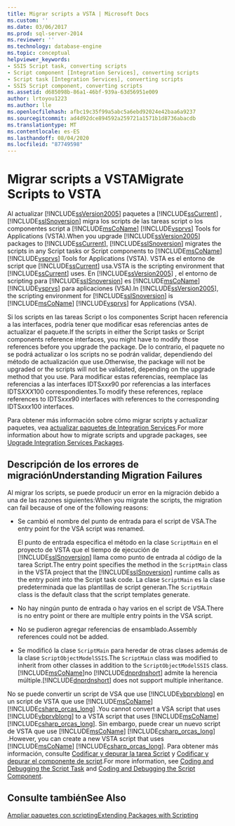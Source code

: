 ```yaml
---
title: Migrar scripts a VSTA | Microsoft Docs
ms.custom: ''
ms.date: 03/06/2017
ms.prod: sql-server-2014
ms.reviewer: ''
ms.technology: database-engine
ms.topic: conceptual
helpviewer_keywords:
- SSIS Script task, converting scripts
- Script component [Integration Services], converting scripts
- Script task [Integration Services], converting scripts
- SSIS Script component, converting scripts
ms.assetid: d685098b-86a1-46bf-939a-63d56951e009
author: lrtoyou1223
ms.author: lle
ms.openlocfilehash: afbc19c35f99a5abc5a6ebd92024e42baa6a9237
ms.sourcegitcommit: ad4d92dce894592a259721a1571b1d8736abacdb
ms.translationtype: MT
ms.contentlocale: es-ES
ms.lasthandoff: 08/04/2020
ms.locfileid: "87749598"
---
```

# <a name="migrate-scripts-to-vsta"></a><span data-ttu-id="228f0-102">Migrar scripts a VSTA</span><span class="sxs-lookup"><span data-stu-id="228f0-102">Migrate Scripts to VSTA</span></span>
  <span data-ttu-id="228f0-103">Al actualizar [!INCLUDE[ssVersion2005](../../includes/ssversion2005-md.md)] paquetes a [!INCLUDE[ssCurrent](../../includes/sscurrent-md.md)] , [!INCLUDE[ssISnoversion](../../includes/ssisnoversion-md.md)] migra los scripts de las tareas script o los componentes script a [!INCLUDE[msCoName](../../includes/msconame-md.md)] [!INCLUDE[vsprvs](../../includes/vsprvs-md.md)] Tools for Applications (VSTA).</span><span class="sxs-lookup"><span data-stu-id="228f0-103">When you upgrade [!INCLUDE[ssVersion2005](../../includes/ssversion2005-md.md)] packages to [!INCLUDE[ssCurrent](../../includes/sscurrent-md.md)], [!INCLUDE[ssISnoversion](../../includes/ssisnoversion-md.md)] migrates the scripts in any Script tasks or Script components to [!INCLUDE[msCoName](../../includes/msconame-md.md)] [!INCLUDE[vsprvs](../../includes/vsprvs-md.md)] Tools for Applications (VSTA).</span></span> <span data-ttu-id="228f0-104">VSTA es el entorno de script que [!INCLUDE[ssCurrent](../../includes/sscurrent-md.md)] usa.</span><span class="sxs-lookup"><span data-stu-id="228f0-104">VSTA is the scripting environment that [!INCLUDE[ssCurrent](../../includes/sscurrent-md.md)] uses.</span></span> <span data-ttu-id="228f0-105">En [!INCLUDE[ssVersion2005](../../includes/ssversion2005-md.md)] , el entorno de scripting para [!INCLUDE[ssISnoversion](../../includes/ssisnoversion-md.md)] es [!INCLUDE[msCoName](../../includes/msconame-md.md)] [!INCLUDE[vsprvs](../../includes/vsprvs-md.md)] para aplicaciones (VSA).</span><span class="sxs-lookup"><span data-stu-id="228f0-105">In [!INCLUDE[ssVersion2005](../../includes/ssversion2005-md.md)], the scripting environment for [!INCLUDE[ssISnoversion](../../includes/ssisnoversion-md.md)] is [!INCLUDE[msCoName](../../includes/msconame-md.md)] [!INCLUDE[vsprvs](../../includes/vsprvs-md.md)] for Applications (VSA).</span></span>  
  
 <span data-ttu-id="228f0-106">Si los scripts en las tareas Script o los componentes Script hacen referencia a las interfaces, podría tener que modificar esas referencias antes de actualizar el paquete.</span><span class="sxs-lookup"><span data-stu-id="228f0-106">If the scripts in either the Script tasks or Script components reference interfaces, you might have to modify those references before you upgrade the package.</span></span> <span data-ttu-id="228f0-107">De lo contrario, el paquete no se podrá actualizar o los scripts no se podrán validar, dependiendo del método de actualización que use.</span><span class="sxs-lookup"><span data-stu-id="228f0-107">Otherwise, the package will not be upgraded or the scripts will not be validated, depending on the upgrade method that you use.</span></span> <span data-ttu-id="228f0-108">Para modificar estas referencias, reemplace las referencias a las interfaces IDTS*xxx*90 por referencias a las interfaces IDTS*XXX*100 correspondientes.</span><span class="sxs-lookup"><span data-stu-id="228f0-108">To modify these references, replace references to IDTS*xxx*90 interfaces with references to the corresponding IDTS*xxx*100 interfaces.</span></span>  
  
 <span data-ttu-id="228f0-109">Para obtener más información sobre cómo migrar scripts y actualizar paquetes, vea [actualizar paquetes de Integration Services](../../integration-services/install-windows/upgrade-integration-services-packages.md).</span><span class="sxs-lookup"><span data-stu-id="228f0-109">For more information about how to migrate scripts and upgrade packages, see [Upgrade Integration Services Packages](../../integration-services/install-windows/upgrade-integration-services-packages.md).</span></span>  
  
## <a name="understanding-migration-failures"></a><span data-ttu-id="228f0-110">Descripción de los errores de migración</span><span class="sxs-lookup"><span data-stu-id="228f0-110">Understanding Migration Failures</span></span>  
 <span data-ttu-id="228f0-111">Al migrar los scripts, se puede producir un error en la migración debido a una de las razones siguientes:</span><span class="sxs-lookup"><span data-stu-id="228f0-111">When you migrate the scripts, the migration can fail because of one of the following reasons:</span></span>  
  
-   <span data-ttu-id="228f0-112">Se cambió el nombre del punto de entrada para el script de VSA.</span><span class="sxs-lookup"><span data-stu-id="228f0-112">The entry point for the VSA script was renamed.</span></span>  
  
     <span data-ttu-id="228f0-113">El punto de entrada especifica el método en la clase `ScriptMain` en el proyecto de VSTA que el tiempo de ejecución de [!INCLUDE[ssISnoversion](../../includes/ssisnoversion-md.md)] llama como punto de entrada al código de la tarea Script.</span><span class="sxs-lookup"><span data-stu-id="228f0-113">The entry point specifies the method in the `ScriptMain` class in the VSTA project that the [!INCLUDE[ssISnoversion](../../includes/ssisnoversion-md.md)] runtime calls as the entry point into the Script task code.</span></span> <span data-ttu-id="228f0-114">La clase `ScriptMain` es la clase predeterminada que las plantillas de script generan.</span><span class="sxs-lookup"><span data-stu-id="228f0-114">The `ScriptMain` class is the default class that the script templates generate.</span></span>  
  
-   <span data-ttu-id="228f0-115">No hay ningún punto de entrada o hay varios en el script de VSA.</span><span class="sxs-lookup"><span data-stu-id="228f0-115">There is no entry point or there are multiple entry points in the VSA script.</span></span>  
  
-   <span data-ttu-id="228f0-116">No se pudieron agregar referencias de ensamblado.</span><span class="sxs-lookup"><span data-stu-id="228f0-116">Assembly references could not be added.</span></span>  
  
-   <span data-ttu-id="228f0-117">Se modificó la clase `ScriptMain` para heredar de otras clases además de la clase `ScriptObjectModelSSIS`.</span><span class="sxs-lookup"><span data-stu-id="228f0-117">The `ScriptMain` class was modified to inherit from other classes in addition to the `ScriptObjectModelSSIS` class.</span></span> [!INCLUDE[msCoName](../../includes/msconame-md.md)]<span data-ttu-id="228f0-118">no [!INCLUDE[dnprdnshort](../../includes/dnprdnshort-md.md)] admite la herencia múltiple.</span><span class="sxs-lookup"><span data-stu-id="228f0-118">[!INCLUDE[dnprdnshort](../../includes/dnprdnshort-md.md)] does not support multiple inheritance.</span></span>  
  
 <span data-ttu-id="228f0-119">No se puede convertir un script de VSA que use [!INCLUDE[vbprvblong](../../includes/vbprvblong-md.md)] en un script de VSTA que use [!INCLUDE[msCoName](../../includes/msconame-md.md)] [!INCLUDE[csharp_orcas_long](../../includes/csharp-orcas-long-md.md)] .</span><span class="sxs-lookup"><span data-stu-id="228f0-119">You cannot convert a VSA script that uses [!INCLUDE[vbprvblong](../../includes/vbprvblong-md.md)] to a VSTA script that uses [!INCLUDE[msCoName](../../includes/msconame-md.md)] [!INCLUDE[csharp_orcas_long](../../includes/csharp-orcas-long-md.md)].</span></span> <span data-ttu-id="228f0-120">Sin embargo, puede crear un nuevo script de VSTA que use [!INCLUDE[msCoName](../../includes/msconame-md.md)] [!INCLUDE[csharp_orcas_long](../../includes/csharp-orcas-long-md.md)] .</span><span class="sxs-lookup"><span data-stu-id="228f0-120">However, you can create a new VSTA script that uses [!INCLUDE[msCoName](../../includes/msconame-md.md)] [!INCLUDE[csharp_orcas_long](../../includes/csharp-orcas-long-md.md)].</span></span> <span data-ttu-id="228f0-121">Para obtener más información, consulte [Codificar y depurar la tarea Script](../../integration-services/control-flow/script-task.md) y [Codificar y depurar el componente de script](../../integration-services/data-flow/transformations/script-component.md).</span><span class="sxs-lookup"><span data-stu-id="228f0-121">For more information, see [Coding and Debugging the Script Task](../../integration-services/control-flow/script-task.md) and [Coding and Debugging the Script Component](../../integration-services/data-flow/transformations/script-component.md).</span></span>  
  
## <a name="see-also"></a><span data-ttu-id="228f0-122">Consulte también</span><span class="sxs-lookup"><span data-stu-id="228f0-122">See Also</span></span>  
 [<span data-ttu-id="228f0-123">Ampliar paquetes con scripting</span><span class="sxs-lookup"><span data-stu-id="228f0-123">Extending Packages with Scripting</span></span>](../../relational-databases/server-management-objects-smo/tasks/scripting.md)  
  
  
